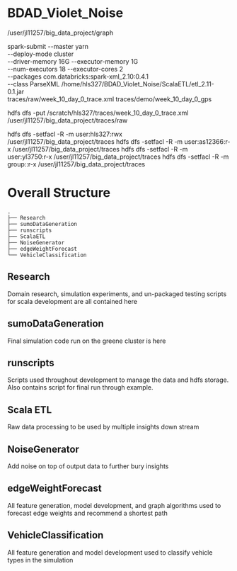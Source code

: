 # BDAD_Violet_Noise


/user/jl11257/big_data_project/graph

spark-submit --master yarn \
--deploy-mode cluster \
--driver-memory 16G --executor-memory 1G \
--num-executors 18 --executor-cores 2 \
--packages com.databricks:spark-xml_2.10:0.4.1 \
--class ParseXML /home/hls327/BDAD_Violet_Noise/ScalaETL/etl_2.11-0.1.jar \
traces/raw/week_10_day_0_trace.xml traces/demo/week_10_day_0_gps

hdfs dfs -put /scratch/hls327/traces/week_10_day_0_trace.xml /user/jl11257/big_data_project/traces/raw

hdfs dfs -setfacl -R -m user:hls327:rwx /user/jl11257/big_data_project/traces
hdfs dfs -setfacl -R -m user:as12366:r-x /user/jl11257/big_data_project/traces
hdfs dfs -setfacl -R -m user:yl3750:r-x /user/jl11257/big_data_project/traces
hdfs dfs -setfacl -R -m group::r-x /user/jl11257/big_data_project/traces

# Overall Structure
     
    .
    ├── Research                    
    ├── sumoDataGeneration
    ├── runscripts  
    ├── ScalaETL
    ├── NoiseGenerator
    ├── edgeWeightForecast
    └── VehicleClassification



 ## Research

 Domain research, simulation experiments, and un-packaged testing scripts for scala development are all contained here

 ## sumoDataGeneration

 Final simulation code run on the greene cluster is here

 ## runscripts

 Scripts used throughout development to manage the data and hdfs storage.  Also contains script for final run through example.

 ## Scala ETL

 Raw data processing to be used by multiple insights down stream

  ## NoiseGenerator

 Add noise on top of output data to further bury insights

 ## edgeWeightForecast

 All feature generation, model development, and graph algorithms used to forecast edge weights and recommend a shortest path

 ## VehicleClassification

 All feature generation and model development used to classify vehicle types in the simulation
